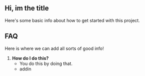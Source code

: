 ## Hi, im the title

Here's some basic info about how to get started with this project.

## FAQ

Here is where we can add all sorts of good info!

1. **How do I do this?**
   - You do this by doing that.
	- addin